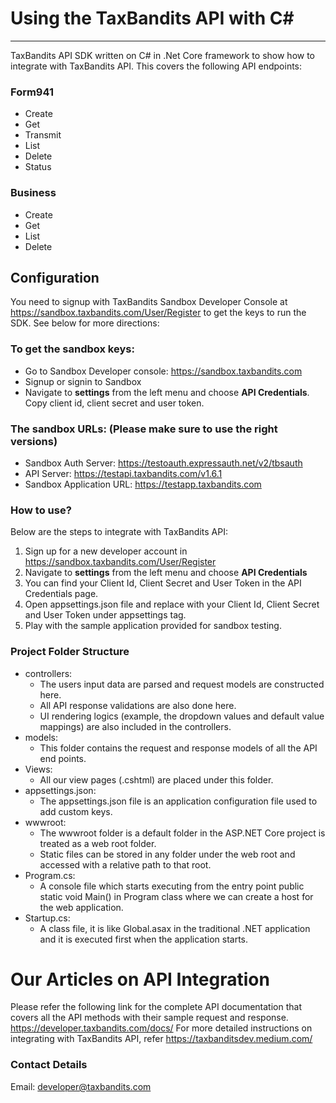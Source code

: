 # Using the TaxBandits API with C#
***
TaxBandits API SDK written on C# in .Net Core framework to show how to integrate with TaxBandits API. This covers the following API endpoints:
### Form941
- Create 
- Get 
- Transmit
- List
- Delete
- Status
### Business
- Create 
- Get
- List
- Delete
## Configuration
 You need to signup with TaxBandits Sandbox Developer Console at https://sandbox.taxbandits.com/User/Register to get the keys to run
the SDK. See below for more directions:
### To get the sandbox keys:
- Go to Sandbox Developer console: https://sandbox.taxbandits.com
- Signup or signin to Sandbox 
- Navigate to **settings** from the left menu and choose **API Credentials**. Copy client id, client secret and user token. 
### The sandbox URLs: (Please make sure to use the right versions)
- Sandbox Auth Server: https://testoauth.expressauth.net/v2/tbsauth 
- API Server: https://testapi.taxbandits.com/v1.6.1 
- Sandbox Application URL: https://testapp.taxbandits.com 
### How to use?
Below are the steps to integrate with TaxBandits API:
1. Sign up for a new developer account in https://sandbox.taxbandits.com/User/Register
2. Navigate to **settings** from the left menu and choose **API Credentials**
3. You can find your Client Id, Client Secret and User Token in the API Credentials page.
4. Open appsettings.json file and replace with your Client Id, Client Secret and User Token under appsettings tag.
5. Play with the sample application provided for sandbox testing.
### Project Folder Structure
* controllers:
    - The users input data are parsed and request models are constructed here.
    - All API response validations are also done here.
    - UI rendering logics (example, the dropdown values and default value mappings) are also included in the controllers.   
* models:
    - This folder contains the request and response models of all the API end points.
* Views:
    - All our view pages (.cshtml) are placed under this folder. 
* appsettings.json:
    - The appsettings.json file is an application configuration file used to add custom keys.
* wwwroot:
    - The wwwroot folder is a default folder in the ASP.NET Core project is treated as a web root folder. 
    - Static files can be stored in any folder under the web root and accessed with a relative path to that root.
* Program.cs:
    - A console file which starts executing from the entry point public static void Main() in Program class where we can create a host for the web application.
* Startup.cs:
    - A class file, it is like Global.asax in the traditional .NET application and it is executed first when the application starts.
# Our Articles on API Integration
 Please refer the following link for the complete API documentation that covers all the API methods with their sample request and response.
 https://developer.taxbandits.com/docs/
For more detailed instructions on integrating with TaxBandits API, refer https://taxbanditsdev.medium.com/
### Contact Details
   Email: developer@taxbandits.com  